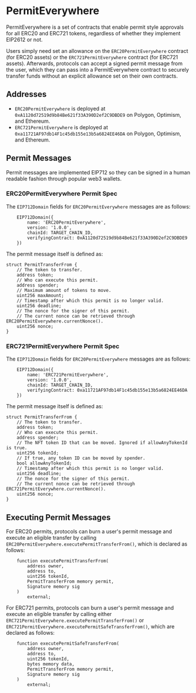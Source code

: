 # PermitEverywhere
PermitEverywhere is a set of contracts that enable permit style approvals for all ERC20 and ERC721 tokens, regardless of whether they implement EIP2612 or not.

Users simply need set an allowance on the `ERC20PermitEverywhere` contract (for ERC20 assets) or the `ERC721PermitEverywhere` contract (for ERC721 assets). Afterwards, protocols can accept a signed permit message from the user, which they can pass into a PermitEverywhere contract to securely transfer funds without an explicit allowance set on their own contracts.

## Addresses
- `ERC20PermitEverywhere` is deployed at `0xA1120d72519d9b84Be621f33A390D2ef2C9DBDE9` on Polygon, Optimism, and Ethereum.
- `ERC721PermitEverywhere` is deployed at `0xa11721AF97db14F1c45db155e13b5a6824EE46DA` on Polygon, Optimism, and Ethereum.

## Permit Messages
Permit messages are implemented EIP712 so they can be signed in a human readable fashion through popular web3 wallets.

### ERC20PermitEverywhere Permit Spec

The `EIP712Domain` fields for `ERC20PermitEverywhere` messages are as follows:
```solidity
    EIP712Domain({
        name: 'ERC20PermitEverywhere',
        version: '1.0.0',
        chainId: TARGET_CHAIN_ID,
        verifyingContract: 0xA1120d72519d9b84Be621f33A390D2ef2C9DBDE9
    })
```

The permit message itself is defined as:
```solidity
struct PermitTransferFrom {
    // The token to transfer.
    address token;
    // Who can execute this permit.
    address spender;
    // Maximum amount of tokens to move.
    uint256 maxAmount;
    // Timestamp after which this permit is no longer valid.
    uint256 deadline;
    // The nonce for the signer of this permit.
    // The current nonce can be retrieved through ERC20PermitEverywhere.currentNonce().
    uint256 nonce;
}
```

### ERC721PermitEverywhere Permit Spec

The `EIP712Domain` fields for `ERC20PermitEverywhere` messages are as follows:
```solidity
    EIP712Domain({
        name: 'ERC721PermitEverywhere',
        version: '1.0.0',
        chainId: TARGET_CHAIN_ID,
        verifyingContract: 0xa11721AF97db14F1c45db155e13b5a6824EE46DA
    })
```

The permit message itself is defined as:
```solidity
struct PermitTransferFrom {
    // The token to transfer.
    address token;
    // Who can execute this permit.
    address spender;
    // The NFT token ID that can be moved. Ignored if allowAnyTokenId is true.
    uint256 tokenId;
    // If true, any token ID can be moved by spender.
    bool allowAnyTokenId;
    // Timestamp after which this permit is no longer valid.
    uint256 deadline;
    // The nonce for the signer of this permit.
    // The current nonce can be retrieved through ERC721PermitEverywhere.currentNonce().
    uint256 nonce;
}
```

## Executing Permit Messages

For ERC20 permits, protocols can burn a user's permit message and execute an eligible transfer by calling `ERC20PermitEverywhere.executePermitTransferFrom()`, which is declared as follows:

```solidity
    function executePermitTransferFrom(
        address owner,
        address to,
        uint256 tokenId,
        PermitTransferFrom memory permit,
        Signature memory sig
    )
        external;
```

For ERC721 permits, protocols can burn a user's permit message and execute an eligible transfer by calling either `ERC721PermitEverywhere.executePermitTransferFrom()` or `ERC721PermitEverywhere.executePermitSafeTransferFrom()`, which are declared as follows:

```solidity
    function executePermitSafeTransferFrom(
        address owner,
        address to,
        uint256 tokenId,
        bytes memory data,
        PermitTransferFrom memory permit,
        Signature memory sig
    )
        external;
```
